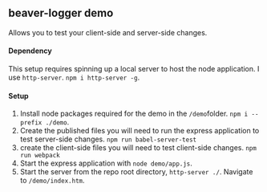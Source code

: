 ## beaver-logger demo
Allows you to test your client-side and server-side changes.

#### Dependency
This setup requires spinning up a local server to host the node application. I use `http-server`.  `npm i http-server -g`.

#### Setup
1. Install node packages required for the demo in the `/demo`folder. `npm i --prefix ./demo`.
2. Create the published files you will need to run the express application to test server-side changes. `npm run babel-server-test` 
3. create the client-side files you will need to test client-side changes. `npm run webpack` 
4. Start the express application with `node demo/app.js`.
5. Start the server from the repo root directory, `http-server ./`.  Navigate to `/demo/index.htm`.
